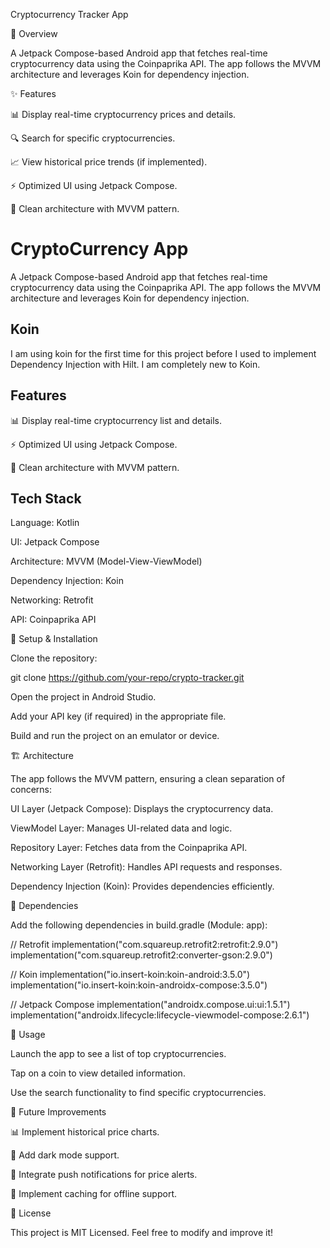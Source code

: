 Cryptocurrency Tracker App

📌 Overview

A Jetpack Compose-based Android app that fetches real-time cryptocurrency data using the Coinpaprika API. The app follows the MVVM architecture and leverages Koin for dependency injection.

✨ Features

📊 Display real-time cryptocurrency prices and details.

🔍 Search for specific cryptocurrencies.

📈 View historical price trends (if implemented).

⚡ Optimized UI using Jetpack Compose.

🚀 Clean architecture with MVVM pattern.

# CryptoCurrency App

A Jetpack Compose-based Android app that fetches real-time cryptocurrency data using the Coinpaprika API. The app follows the MVVM architecture and leverages Koin for dependency injection.

## Koin
I am using koin for the first time for this project before I used to implement Dependency Injection with Hilt. I am completely new to Koin.

## Features

📊 Display real-time cryptocurrency list and details.

⚡ Optimized UI using Jetpack Compose.

🚀 Clean architecture with MVVM pattern.


## Tech Stack

Language: Kotlin

UI: Jetpack Compose

Architecture: MVVM (Model-View-ViewModel)

Dependency Injection: Koin

Networking: Retrofit


API: Coinpaprika API



🔧 Setup & Installation

Clone the repository:

git clone https://github.com/your-repo/crypto-tracker.git

Open the project in Android Studio.

Add your API key (if required) in the appropriate file.

Build and run the project on an emulator or device.

🏗️ Architecture

The app follows the MVVM pattern, ensuring a clean separation of concerns:

UI Layer (Jetpack Compose): Displays the cryptocurrency data.

ViewModel Layer: Manages UI-related data and logic.

Repository Layer: Fetches data from the Coinpaprika API.

Networking Layer (Retrofit): Handles API requests and responses.

Dependency Injection (Koin): Provides dependencies efficiently.

🔌 Dependencies

Add the following dependencies in build.gradle (Module: app):

// Retrofit
implementation("com.squareup.retrofit2:retrofit:2.9.0")
implementation("com.squareup.retrofit2:converter-gson:2.9.0")

// Koin
implementation("io.insert-koin:koin-android:3.5.0")
implementation("io.insert-koin:koin-androidx-compose:3.5.0")

// Jetpack Compose
implementation("androidx.compose.ui:ui:1.5.1")
implementation("androidx.lifecycle:lifecycle-viewmodel-compose:2.6.1")

🎯 Usage

Launch the app to see a list of top cryptocurrencies.

Tap on a coin to view detailed information.

Use the search functionality to find specific cryptocurrencies.

🚀 Future Improvements

📊 Implement historical price charts.

🌙 Add dark mode support.

🔔 Integrate push notifications for price alerts.

📡 Implement caching for offline support.

📜 License

This project is MIT Licensed. Feel free to modify and improve it!

